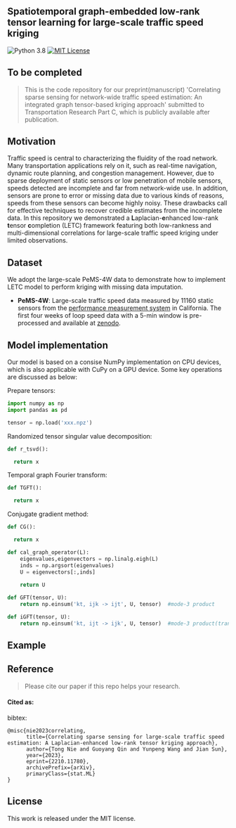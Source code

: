 ## Spatiotemporal graph-embedded low-rank tensor learning for large-scale traffic speed kriging
![Python 3.8](https://img.shields.io/badge/Python-3.8-blue.svg)
[![MIT License](https://img.shields.io/badge/license-MIT-green.svg)](https://opensource.org/licenses/MIT)


## To be completed
> This is the code repository for our preprint(manuscript) 'Correlating sparse sensing for network-wide traffic speed estimation: An integrated graph tensor-based kriging approach' submitted to Transportation Research Part C, which is publicly available after publication.


## Motivation
Traffic speed is central to characterizing the fluidity of the road network. Many transportation applications rely
on it, such as real-time navigation, dynamic route planning, and congestion management. However, due to sparse
deployment of static sensors or low penetration of mobile sensors, speeds detected are incomplete and far from
network-wide use. In addition, sensors are prone to error or missing data due to various kinds of reasons, speeds
from these sensors can become highly noisy. These drawbacks call for effective techniques to recover credible
estimates from the incomplete data. In this repository we demonstrated a **L**aplacian-**e**nhanced low-rank **t**ensor **c**ompletion (LETC) framework featuring both low-rankness and multi-dimensional correlations for large-scale traffic speed kriging under limited observations. 


## Dataset
We adopt the large-scale PeMS-4W data to demonstrate how to implement LETC model to perform kriging with missing data imputation.
- **PeMS-4W**: Large-scale traffic speed data measured by 11160 static sensors from the [performance measurement system](https://pems.dot.ca.gov/) in California. The first four weeks of loop speed data with a 5-min window is pre-processed and available at [zenodo](https://zenodo.org/record/3939793).


## Model implementation
Our model is based on a consise NumPy implementation on CPU devices, which is also applicable with CuPy on a GPU device. Some key operations are discussed as below:

Prepare tensors:

```python
import numpy as np
import pandas as pd

tensor = np.load('xxx.npz')

```

Randomized tensor singular value decomposition:
```python
def r_tsvd():

  return x
```

Temporal graph Fourier transform:
```python
def TGFT():

  return x
```

Conjugate gradient method:
```python
def CG():

  return x
```


```python
def cal_graph_operator(L):
    eigenvalues,eigenvectors = np.linalg.eigh(L)
    inds = np.argsort(eigenvalues)
    U = eigenvectors[:,inds]
    
    return U

def GFT(tensor, U):
    return np.einsum('kt, ijk -> ijt', U, tensor)  #mode-3 product

def iGFT(tensor, U):
    return np.einsum('kt, ijt -> ijk', U, tensor)  #mode-3 product(transpose)
```

## Example

## Reference

  >Please cite our paper if this repo helps your research.

#### Cited as:
bibtex:

```
@misc{nie2023correlating,
      title={Correlating sparse sensing for large-scale traffic speed estimation: A Laplacian-enhanced low-rank tensor kriging approach}, 
      author={Tong Nie and Guoyang Qin and Yunpeng Wang and Jian Sun},
      year={2023},
      eprint={2210.11780},
      archivePrefix={arXiv},
      primaryClass={stat.ML}
}
```


License
--------------

This work is released under the MIT license.
